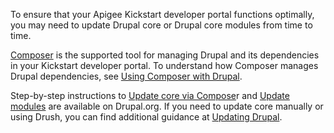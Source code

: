 To ensure that your Apigee Kickstart developer portal functions optimally, you may need to update Drupal core or Drupal core modules from time to time.

[Composer](https://getcomposer.org/) is the supported tool for managing Drupal and its dependencies in your Kickstart developer portal. To understand how Composer manages Drupal dependencies, see [Using Composer with Drupal](https://www.drupal.org/docs/develop/using-composer/using-composer-with-drupal).

Step-by-step instructions to [Update core via Compose](https://www.drupal.org/docs/8/update/update-core-via-composer)r and [Update modules](https://www.drupal.org/docs/8/update/update-modules) are available on Drupal.org. If you need to update core manually or using Drush, you can find additional guidance at [Updating Drupal](https://www.drupal.org/docs/8/update).